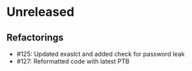 # Unreleased

## Refactorings

 - #125: Updated exaslct and added check for password leak
 - #127: Reformatted code with latest PTB
